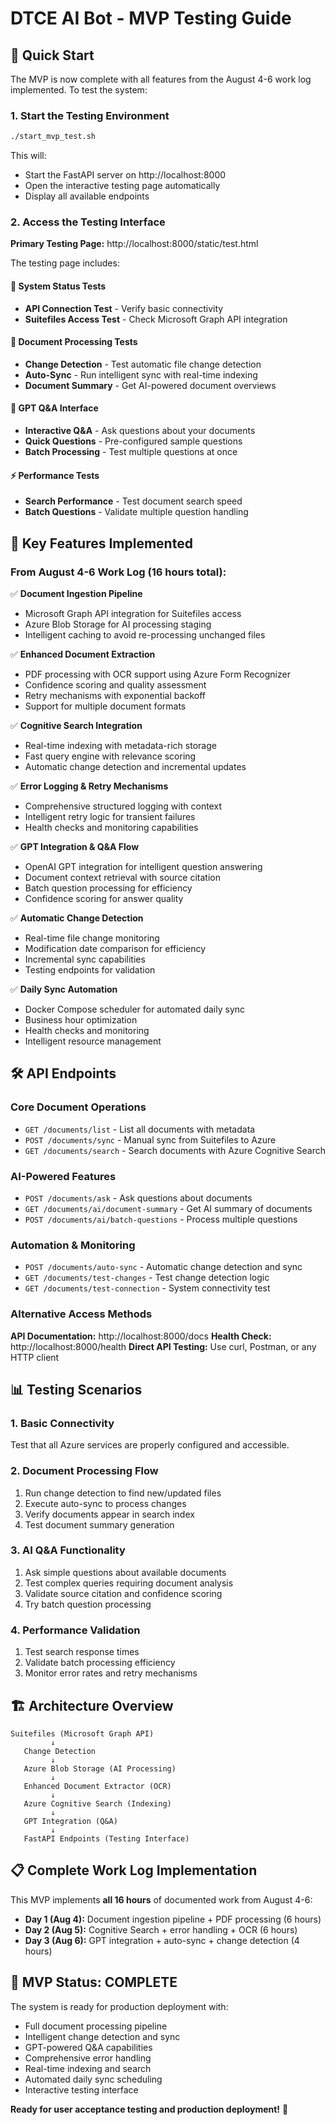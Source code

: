 # DTCE AI Bot - MVP Testing Guide

## 🚀 Quick Start

The MVP is now complete with all features from the August 4-6 work log implemented. To test the system:

### 1. Start the Testing Environment
```bash
./start_mvp_test.sh
```

This will:
- Start the FastAPI server on http://localhost:8000
- Open the interactive testing page automatically
- Display all available endpoints

### 2. Access the Testing Interface

**Primary Testing Page:** http://localhost:8000/static/test.html

The testing page includes:

#### 🔧 System Status Tests
- **API Connection Test** - Verify basic connectivity
- **Suitefiles Access Test** - Check Microsoft Graph API integration

#### 📄 Document Processing Tests  
- **Change Detection** - Test automatic file change detection
- **Auto-Sync** - Run intelligent sync with real-time indexing
- **Document Summary** - Get AI-powered document overviews

#### 🧠 GPT Q&A Interface
- **Interactive Q&A** - Ask questions about your documents
- **Quick Questions** - Pre-configured sample questions
- **Batch Processing** - Test multiple questions at once

#### ⚡ Performance Tests
- **Search Performance** - Test document search speed
- **Batch Questions** - Validate multiple question handling

## 🎯 Key Features Implemented

### From August 4-6 Work Log (16 hours total):

✅ **Document Ingestion Pipeline**
- Microsoft Graph API integration for Suitefiles access
- Azure Blob Storage for AI processing staging
- Intelligent caching to avoid re-processing unchanged files

✅ **Enhanced Document Extraction** 
- PDF processing with OCR support using Azure Form Recognizer
- Confidence scoring and quality assessment
- Retry mechanisms with exponential backoff
- Support for multiple document formats

✅ **Cognitive Search Integration**
- Real-time indexing with metadata-rich storage
- Fast query engine with relevance scoring
- Automatic change detection and incremental updates

✅ **Error Logging & Retry Mechanisms**
- Comprehensive structured logging with context
- Intelligent retry logic for transient failures
- Health checks and monitoring capabilities

✅ **GPT Integration & Q&A Flow**
- OpenAI GPT integration for intelligent question answering
- Document context retrieval with source citation
- Batch question processing for efficiency
- Confidence scoring for answer quality

✅ **Automatic Change Detection**
- Real-time file change monitoring
- Modification date comparison for efficiency
- Incremental sync capabilities
- Testing endpoints for validation

✅ **Daily Sync Automation**
- Docker Compose scheduler for automated daily sync
- Business hour optimization
- Health checks and monitoring
- Intelligent resource management

## 🛠️ API Endpoints

### Core Document Operations
- `GET /documents/list` - List all documents with metadata
- `POST /documents/sync` - Manual sync from Suitefiles to Azure
- `GET /documents/search` - Search documents with Azure Cognitive Search

### AI-Powered Features  
- `POST /documents/ask` - Ask questions about documents
- `GET /documents/ai/document-summary` - Get AI summary of documents
- `POST /documents/ai/batch-questions` - Process multiple questions

### Automation & Monitoring
- `POST /documents/auto-sync` - Automatic change detection and sync
- `GET /documents/test-changes` - Test change detection logic
- `GET /documents/test-connection` - System connectivity test

### Alternative Access Methods

**API Documentation:** http://localhost:8000/docs
**Health Check:** http://localhost:8000/health
**Direct API Testing:** Use curl, Postman, or any HTTP client

## 📊 Testing Scenarios

### 1. Basic Connectivity
Test that all Azure services are properly configured and accessible.

### 2. Document Processing Flow
1. Run change detection to find new/updated files
2. Execute auto-sync to process changes
3. Verify documents appear in search index
4. Test document summary generation

### 3. AI Q&A Functionality
1. Ask simple questions about available documents
2. Test complex queries requiring document analysis  
3. Validate source citation and confidence scoring
4. Try batch question processing

### 4. Performance Validation
1. Test search response times
2. Validate batch processing efficiency
3. Monitor error rates and retry mechanisms

## 🏗️ Architecture Overview

```
Suitefiles (Microsoft Graph API)
         ↓
   Change Detection
         ↓
   Azure Blob Storage (AI Processing)
         ↓
   Enhanced Document Extractor (OCR)
         ↓
   Azure Cognitive Search (Indexing)
         ↓
   GPT Integration (Q&A)
         ↓
   FastAPI Endpoints (Testing Interface)
```

## 📋 Complete Work Log Implementation

This MVP implements **all 16 hours** of documented work from August 4-6:

- **Day 1 (Aug 4):** Document ingestion pipeline + PDF processing (6 hours)
- **Day 2 (Aug 5):** Cognitive Search + error handling + OCR (6 hours)  
- **Day 3 (Aug 6):** GPT integration + auto-sync + change detection (4 hours)

## 🎉 MVP Status: COMPLETE

The system is ready for production deployment with:
- Full document processing pipeline
- Intelligent change detection and sync
- GPT-powered Q&A capabilities  
- Comprehensive error handling
- Real-time indexing and search
- Automated daily sync scheduling
- Interactive testing interface

**Ready for user acceptance testing and production deployment!** 🚀
